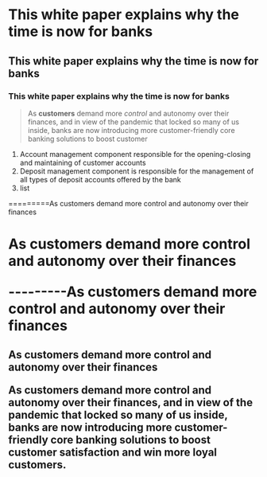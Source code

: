 # This white paper explains why the time is now for banks
## This white paper explains why the time is now for banks
### This white paper explains why the time is now for banks

> As **customers** demand more *control* and autonomy over their finances, and in view of the pandemic that locked so many of us inside, banks are now introducing more customer-friendly core banking solutions to boost customer 

1. Account management component responsible for the opening-closing and maintaining of customer accounts
2. Deposit management component is responsible for the management of all types of deposit accounts offered by the bank
3. list

=========As customers demand more control and autonomy over their finances
<H1>As customers demand more control and autonomy over their finances

---------As customers demand more control and autonomy over their finances
<H2>As customers demand more control and autonomy over their finances

<P>As customers demand more control and autonomy over their finances, and in view of the pandemic that locked so many of us inside, banks are now introducing more customer-friendly core banking solutions to boost customer satisfaction and win more loyal customers.
